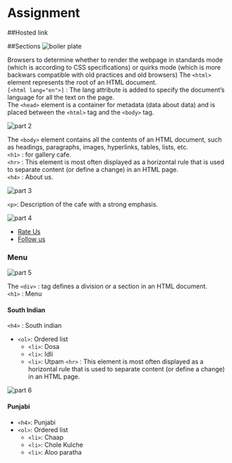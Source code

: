 # Assignment
##Hosted link

##Sections
![boiler plate](https://github.com/UgamRaj/Assignment1/assets/124122714/51ee0cad-d719-4142-ae9c-89be2b72ddf1)

<!DOCTYPE html>
Browsers to determine whether to render the webpage in standards mode (which is according to CSS specifications) or quirks mode (which is more backwars compatible with old practices and old browsers)
The `<html>` element represents the root of an HTML document.\
`[<html lang="en">]` : The lang attribute is added to specify the document’s language for all the text on the page.\
The  `<head>` element is a container for metadata (data about data) and is placed between the `<html>` tag and the `<body>` tag.

![part 2](https://github.com/UgamRaj/Assignment1/assets/124122714/074324fe-9384-45e9-8872-1bdca75f60dc)  

The `<body>` element contains all the contents of an HTML document, such as headings, paragraphs, images, hyperlinks, tables, lists, etc.\
`<h1>` : for gallery cafe.\
`<hr>` : This element is most often displayed as a horizontal rule that is used to separate content (or define a change) in an HTML page.\
`<h4>` : About us.

![part 3](https://github.com/UgamRaj/Assignment1/assets/124122714/b61e99d2-c0b8-4dab-84a9-f201b9e5987d)

`<p>`: Description of the cafe with a strong emphasis.

![part 4](https://github.com/UgamRaj/Assignment1/assets/124122714/dd3ad723-943a-42a7-bff1-5b2cf404d78a)

- [Rate Us](#)
- [Follow us](#)

### Menu
![part 5](https://github.com/UgamRaj/Assignment1/assets/124122714/597074f0-b60a-47ec-b86d-478c721fda14)

The `<div>` : tag defines a division or a section in an HTML document.<br/>
`<h1>` :  Menu

#### South Indian
`<h4>` : South indian
- `<ol>`: Ordered list
  - `<li>`: Dosa
  - `<li>`: Idli
  - `<li>`: Utpam
`<hr>` : This element is most often displayed as a horizontal rule that is used to separate content (or define a change) in an HTML page.

![part 6](https://github.com/UgamRaj/Assignment1/assets/124122714/3a0ccc55-1e5c-47f1-b65e-9669ff9132c9)

#### Punjabi
- `<h4>`: Punjabi
- `<ol>`: Ordered list
  - `<li>`: Chaap
  - `<li>`: Chole Kulche
  - `<li>`: Aloo paratha


